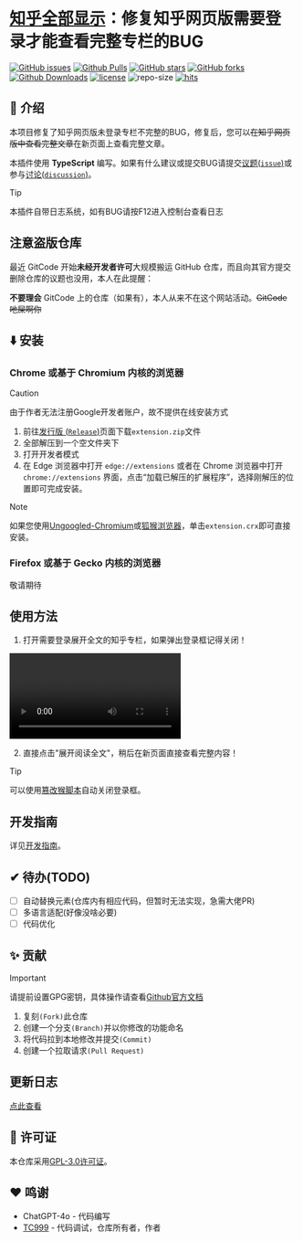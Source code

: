 # [知乎全部显示][repo-url]：修复知乎网页版需要登录才能查看完整专栏的BUG
 [![GitHub issues][issues-image]][issues-url]
 [![Github Pulls][pulls-image]][pulls-url]
 [![GitHub stars][stars-image]][stars-url]
 [![GitHub forks][forks-image]][forks-url]
 [![Github Downloads][download-image]][download-url]
 [![license][license-image]][license-url]
 ![repo-size][repo-size-image]
 [![hits][hits-image]][hits-url]

## 👋 介绍
本项目修复了知乎网页版未登录专栏不完整的BUG，修复后，您可以~~在知乎网页版中查看完整文章~~在新页面上查看完整文章。

本插件使用 **TypeScript** 编写。如果有什么建议或提交BUG请提交[议题(`issue`)][issues-url]或参与[讨论(`discussion`)][discussions-url]。

> [!TIP]
> 本插件自带日志系统，如有BUG请按F12进入控制台查看日志

## 注意盗版仓库

最近 GitCode 开始**未经开发者许可**大规模搬运 GitHub 仓库，而且向其官方提交删除仓库的议题也没用，本人在此提醒：

**不要理会** GitCode 上的仓库（如果有），本人从来不在这个网站活动。~~GitCode 吔屎啊你~~
## ⬇️ 安装
### Chrome 或基于 Chromium 内核的浏览器
> [!CAUTION]
> 由于作者无法注册Google开发者账户，故不提供在线安装方式
1. 前往[发行版 (`Release`)][download-url]页面下载`extension.zip`文件
2. 全部解压到一个空文件夹下
3. 打开开发者模式
4. 在 Edge 浏览器中打开 `edge://extensions` 或者在 Chrome 浏览器中打开 `chrome://extensions` 界面，点击“加载已解压的扩展程序”，选择刚解压的位置即可完成安装。
>[!NOTE]
> 如果您使用[Ungoogled-Chromium][Ungoogled-Chromuim-url]或[狐猴浏览器][LemurBrowser-url]，单击`extension.crx`即可直接安装。

### Firefox 或基于 Gecko 内核的浏览器
敬请期待


## 使用方法
1. 打开需要登录展开全文的知乎专栏，如果弹出登录框记得关闭！

<video src="docs/演示.mp4" controls="controls"></video>

2. 直接点击"展开阅读全文"，稍后在新页面直接查看完整内容！
> [!TIP]
> 可以使用[篡改猴脚本][zhihu-enhance-url]自动关闭登录框。

## 开发指南
详见[开发指南](CONTRIBUTING.md)。

## ✔ 待办(TODO)

- [ ] 自动替换元素(仓库内有相应代码，但暂时无法实现，急需大佬PR)
- [ ] 多语言适配(好像没啥必要)
- [ ] 代码优化

## ✨ 贡献
> [!IMPORTANT]
> 请提前设置GPG密钥，具体操作请查看[Github官方文档][github-doc-gpg-url]
1. 复刻`(Fork)`此仓库
2. 创建一个分支`(Branch)`并以你修改的功能命名
3. 将代码拉到本地修改并提交`(Commit)`
4. 创建一个拉取请求`(Pull Request)`

## 更新日志
[点此查看](CHANGELOG.md)

## 📝 许可证
本仓库采用[GPL-3.0许可证](LICENSE)。

## ❤️ 鸣谢
- ChatGPT-4o - 代码编写
- [TC999](https://github.com/TC999) - 代码调试，仓库所有者，作者

<!-- 链接开始 -->
[issues-url]: https://github.com/TC999/zhihu-full-show/issues "议题"
[issues-image]: https://custom-icon-badges.demolab.com/github/issues-raw/TC999/zhihu-full-show?logo=issue-opened&label=%E8%AE%AE%E9%A2%98

[pulls-url]: https://github.com/TC999/zhihu-full-show/pulls "拉取请求"
[pulls-image]: https://custom-icon-badges.demolab.com/github/issues-pr-raw/TC999/zhihu-full-show?style=flat&logo=git-pull-request&%3Fcolor%3Dgreen&label=%E6%8B%89%E5%8F%96%E8%AF%B7%E6%B1%82

[stars-url]: https://github.com/TC999/zhihu-full-show/stargazers "星标"
[stars-image]: https://custom-icon-badges.demolab.com/github/stars/TC999/zhihu-full-show?style=flat&logo=star&%3Fcolor%3Dblue&label=%E6%98%9F%E6%A0%87

[forks-url]: https://github.com/TC999/zhihu-full-show/fork "复刻"
[forks-image]: https://custom-icon-badges.demolab.com/github/forks/TC999/zhihu-full-show?style=flat&logo=repo-forked&%3Fcolor%3Dblue&label=%E5%A4%8D%E5%88%BB

[discussions-url]: https://github.com/TC999/zhihu-full-show/discussions "讨论"

[hits-url]: https://hits.dwyl.com/ "访问量"
[hits-image]: https://custom-icon-badges.demolab.com/endpoint?url=https%3A%2F%2Fhits.dwyl.com%2FTC999%2Fzhihu-full-show.json%3Fcolor%3Dgreen&label=%E8%AE%BF%E9%97%AE%E9%87%8F&logo=graph 

[repo-url]: https://github.com/TC999/zhihu-full-show "仓库地址"

[repo-size-image]:https://custom-icon-badges.demolab.com/github/repo-size/TC999/zhihu-full-show?style=flat&logo=file-code&label=%E4%BB%93%E5%BA%93%E5%A4%A7%E5%B0%8F&labelColor=3F

[download-url]: https://github.com/TC999/zhihu-full-show/releases/latest "下载"
[download-image]: https://custom-icon-badges.demolab.com/github/downloads/TC999/zhihu-full-show/total?style=flat&logo=download&label=%E4%B8%8B%E8%BD%BD%E6%95%B0&%3Fcolor%3Dblue "总下载数"

[LemurBrowser-url]: https://lemurbrowser.com "狐猴浏览器"

[license-url]: https://github.com/TC999/zhihu-full-show/blob/master/LICENSE "许可证"
[license-image]: https://custom-icon-badges.demolab.com/github/license/TC999/zhihu-full-show?style=flat&logo=law&label=%E8%AE%B8%E5%8F%AF%E8%AF%81

[Ungoogled-Chromuim-url]: https://ungoogled-software.github.io/ungoogled-chromium-binaries/ "Ungoogled-Chromuim 官网"

[zhihu-enhance-url]: https://greasyfork.org/zh-CN/scripts/419081-%E7%9F%A5%E4%B9%8E%E5%A2%9E%E5%BC%BA "知乎增强"

[github-doc-gpg-url]: https://docs.github.com/zh/authentication/managing-commit-signature-verification/generating-a-new-gpg-key "GPG签名"
<!-- 链接结束 -->